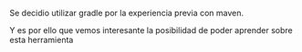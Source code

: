 Se decidio utilizar gradle por la experiencia previa con maven. 

Y es por ello que vemos interesante la posibilidad de poder aprender sobre esta herramienta